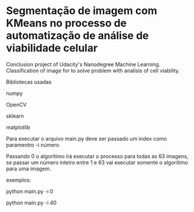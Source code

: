 # Segmentação de imagem com KMeans no processo de automatização de análise de viabilidade celular
Conclusion project of Udacity's Nanodegree Machine Learning. Classification of image for to solve problem with analisis of cell viability. 

Bibliotecas usadas

numpy

OpenCV

sklearn

matplotlib


Para executar o arquivo main.py deve ser passado um index como paramentro -i número

Passando 0 o algoritimo irá executar o processo para todas as 63 imagens, se passar um número inteiro entre 1 e 63 vai executar somente o algoritimo para uma imagem.


exemplos:

python main.py -i 0

python main.py -i 40
